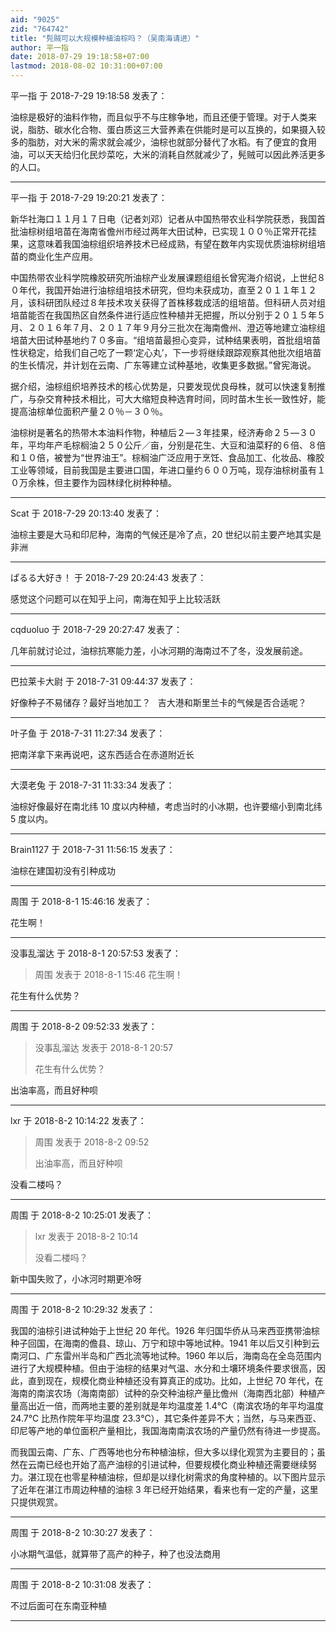 ```yaml
---
aid: "9025"
zid: "764742"
title: "髡贼可以大规模种植油棕吗？（吴南海请进）"
author: 平一指
date: 2018-07-29 19:18:58+07:00
lastmod: 2018-08-02 10:31:00+07:00
---
```


平一指 于 2018-7-29 19:18:58 发表了：

油棕是极好的油料作物，而且似乎不与庄稼争地，而且还便于管理。对于人类来说，脂肪、碳水化合物、蛋白质这三大营养素在供能时是可以互换的，如果摄入较多的脂肪，对大米的需求就会减少，油棕也就部分替代了水稻。有了便宜的食用油，可以天天给归化民炒菜吃，大米的消耗自然就减少了，髡贼可以因此养活更多的人口。

---

平一指 于 2018-7-29 19:20:21 发表了：

新华社海口１１月１７日电（记者刘邓）记者从中国热带农业科学院获悉，我国首批油棕树组培苗在海南省儋州市经过两年大田试种，已实现１００％正常开花挂果，这意味着我国油棕组织培养技术已经成熟，有望在数年内实现优质油棕树组培苗的商业化生产应用。

中国热带农业科学院橡胶研究所油棕产业发展课题组组长曾宪海介绍说，上世纪８０年代，我国开始进行油棕组培技术研究，但均未获成功，直至２０１１年１２月，该科研团队经过８年技术攻关获得了首株移栽成活的组培苗。但科研人员对组培苗能否在我国热区自然条件进行适应性种植并无把握，所以分别于２０１５年５月、２０１６年７月、２０１７年９月分三批次在海南儋州、澄迈等地建立油棕组培苗大田试种基地约７０多亩。“组培苗最担心变异，试种结果表明，首批组培苗性状稳定，给我们自己吃了一颗‘定心丸’，下一步将继续跟踪观察其他批次组培苗的生长情况，并计划在云南、广东等建立试种基地，收集更多数据。”曾宪海说。

据介绍，油棕组织培养技术的核心优势是，只要发现优良母株，就可以快速复制推广，与杂交育种技术相比，可大大缩短良种选育时间，同时苗木生长一致性好，能提高油棕单位面积产量２０％－３０％。

油棕树是著名的热带木本油料作物，种植后２—３年挂果，经济寿命２５—３０年，平均年产毛棕榈油２５０公斤／亩，分别是花生、大豆和油菜籽的６倍、８倍和１０倍，被誉为“世界油王”。棕榈油广泛应用于烹饪、食品加工、化妆品、橡胶工业等领域，目前我国是主要进口国，年进口量约６００万吨，现存油棕树虽有１０万余株，但主要作为园林绿化树种种植。

---

Scat 于 2018-7-29 20:13:40 发表了：

油棕主要是大马和印尼种，海南的气候还是冷了点，20 世纪以前主要产地其实是非洲

---

ぱるる大好き！ 于 2018-7-29 20:24:43 发表了：

感觉这个问题可以在知乎上问，南海在知乎上比较活跃

---

cqduoluo 于 2018-7-29 20:27:47 发表了：

几年前就讨论过，油棕抗寒能力差，小冰河期的海南过不了冬，没发展前途。

---

巴拉莱卡大尉 于 2018-7-31 09:44:37 发表了：

好像种子不易储存？最好当地加工？   吉大港和斯里兰卡的气候是否合适呢？

---

叶子鱼 于 2018-7-31 11:27:34 发表了：

把南洋拿下来再说吧，这东西适合在赤道附近长

---

大漠老兔 于 2018-7-31 11:33:34 发表了：

油棕好像最好在南北纬 10 度以内种植，考虑当时的小冰期，也许要缩小到南北纬 5 度以内。

---

Brain1127 于 2018-7-31 11:56:15 发表了：

油棕在建国初没有引种成功

---

周围 于 2018-8-1 15:46:16 发表了：

花生啊！

---

没事乱溜达 于 2018-8-1 20:57:53 发表了：

> 周围 发表于 2018-8-1 15:46 花生啊！

花生有什么优势？

---

周围 于 2018-8-2 09:52:33 发表了：

> 没事乱溜达 发表于 2018-8-1 20:57
>
> 花生有什么优势？

出油率高，而且好种呗

---

lxr 于 2018-8-2 10:14:22 发表了：

> 周围 发表于 2018-8-2 09:52
>
> 出油率高，而且好种呗

没看二楼吗？

---

周围 于 2018-8-2 10:25:01 发表了：

> lxr 发表于 2018-8-2 10:14
>
> 没看二楼吗？

新中国失败了，小冰河时期更冷呀

---

周围 于 2018-8-2 10:29:32 发表了：

我国的油棕引进试种始于上世纪 20 年代。1926 年归国华侨从马来西亚携带油棕种子回国，在海南的儋县、琼山、万宁和琼中等地试种。1941 年以后又引种到云南河口、广东雷州半岛和广西北流等地试种。1960 年以后，海南岛在全岛范围内进行了大规模种植。但由于油棕的结果对气温、水分和土壤环境条件要求很高，因此，直到现在，规模化商业种植还没有算真正的成功。比如，上世纪 70 年代，在海南的南滨农场（海南南部）试种的杂交种油棕产量比儋州（海南西北部）种植产量高出近一倍，而两地主要的差别就是年均温度差 1.4℃（南滨农场的年平均温度 24.7℃ 比热作院年平均温度 23.3℃），其它条件差异不大；当然，与马来西亚、印尼等产地的单位面积产量相比，我国海南南滨农场的产量仍然有待进一步提高。

而我国云南、广东、广西等地也分布种植油棕，但大多以绿化观赏为主要目的；虽然在云南已经也开始了高产油棕的引进试种，但要规模化商业种植还需要继续努力。湛江现在也零星种植油棕，但却是以绿化树需求的角度种植的。以下图片显示了近年在湛江市周边种植的油棕 3 年已经开始结果，看来也有一定的产量，这里只提供观赏。

---

周围 于 2018-8-2 10:30:27 发表了：

小冰期气温低，就算带了高产的种子，种了也没法商用

---

周围 于 2018-8-2 10:31:08 发表了：

不过后面可在东南亚种植

---
